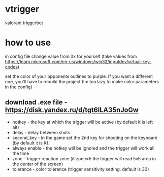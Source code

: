 # vtrigger
valorant triggerbot

# how to use
in config file change value from 0x for yourself 
(take values from https://learn.microsoft.com/en-us/windows/win32/inputdev/virtual-key-codes)

set the color of your opponents outlines to purple. If you want a different one, you'll have to rebuild the project (Im too lazy to make color parameters in the config)

download .exe file - https://disk.yandex.ru/d/tgt6ILA35nJoGw
----------------------------------------------------------------------------------------------------------
*  hotkey - the key at which the trigger will be active (by default it is left alt)
*  delay - delay between shots
*  second_key - in the game set the 2nd key for shooting on the keyboard (by default it is K).
*  always enable - the hotkey will be ignored and the trigger will work all the time
*  zone - trigger reaction zone (if zone=5 the trigger will read 5x5 area in the center of the screen)
*  tolerance - color tolerance (trigger sensitivity setting. default is 30)
